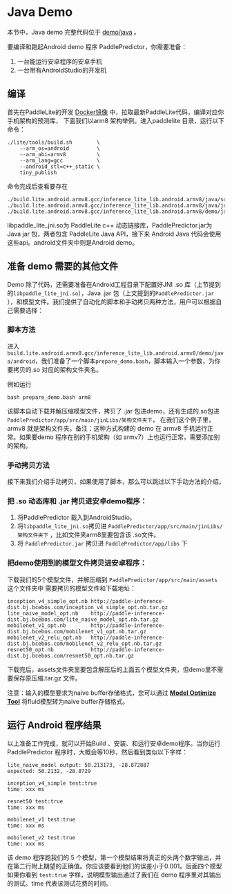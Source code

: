 # Java Demo

本节中，Java demo 完整代码位于 [demo/java](https://github.com/PaddlePaddle/Paddle-Lite/tree/develop/lite/demo/java) 。

要编译和跑起Android demo 程序 PaddlePredictor，你需要准备：

1. 一台能运行安卓程序的安卓手机
2. 一台带有AndroidStudio的开发机

## 编译

首先在PaddleLite的开发 [Docker镜像](../installation/source_compile) 中，拉取最新PaddleLite代码，编译对应你手机架构的预测库，
下面我们以arm8 架构举例。进入paddlelite 目录，运行以下命令：

```shell
./lite/tools/build.sh        \
    --arm_os=android         \
    --arm_abi=armv8          \
    --arm_lang=gcc           \
    --android_stl=c++_static \
    tiny_publish
```

命令完成后查看要存在

```
./build.lite.android.armv8.gcc/inference_lite_lib.android.armv8/java/so/libpaddle_lite_jni.so
./build.lite.android.armv8.gcc/inference_lite_lib.android.armv8/java/jar/PaddlePredictor.jar
./build.lite.android.armv8.gcc/inference_lite_lib.android.armv8/demo/java/android
```

libpaddle_lite_jni.so为 PaddleLite c++ 动态链接库，PaddlePredictor.jar为 Java jar 包，两者包含 PaddleLite Java API，接下来 Android Java 代码会使用这些api。android文件夹中则是Android demo。

## 准备 demo 需要的其他文件

Demo 除了代码，还需要准备在Android工程目录下配置好JNI .so 库（上节提到的`libpaddle_lite_jni.so`），Java .jar 包（上文提到的`PaddlePredictor.jar` ），和模型文件。我们提供了自动化的脚本和手动拷贝两种方法，用户可以根据自己需要选择：

### 脚本方法

进入 `build.lite.android.armv8.gcc/inference_lite_lib.android.armv8/demo/java/android`，我们准备了一个脚本`prepare_demo.bash`，脚本输入一个参数，为你要拷贝的.so 对应的架构文件夹名。

例如运行

```
bash prepare_demo.bash arm8
```

该脚本自动下载并解压缩模型文件，拷贝了 .jar 包进demo，还有生成的.so包进`PaddlePredictor/app/src/main/jinLibs/架构文件夹下`，
在我们这个例子里，armv8 就是架构文件夹。备注：这种方式构建的 demo 在 armv8 手机运行正常。如果要demo 程序在别的手机架构（如 armv7）上也运行正常，需要添加别的架构。

### 手动拷贝方法

接下来我们介绍手动拷贝，如果使用了脚本，那么可以跳过以下手动方法的介绍。

### 把 .so 动态库和 .jar 拷贝进安卓demo程序：

1. 将PaddlePredictor 载入到AndroidStudio。
2. 将`libpaddle_lite_jni.so`拷贝进 `PaddlePredictor/app/src/main/jinLibs/架构文件夹下` ，比如文件夹arm8里要包含该 .so文件。
3. 将 `PaddlePredictor.jar` 拷贝进 `PaddlePredictor/app/libs` 下

### 把demo使用到的模型文件拷贝进安卓程序：

下载我们的5个模型文件，并解压缩到 `PaddlePredictor/app/src/main/assets` 这个文件夹中
需要拷贝的模型文件和下载地址：

```
inception_v4_simple_opt.nb http://paddle-inference-dist.bj.bcebos.com/inception_v4_simple_opt.nb.tar.gz
lite_naive_model_opt.nb    http://paddle-inference-dist.bj.bcebos.com/lite_naive_model_opt.nb.tar.gz
mobilenet_v1_opt.nb        http://paddle-inference-dist.bj.bcebos.com/mobilenet_v1_opt.nb.tar.gz
mobilenet_v2_relu_opt.nb   http://paddle-inference-dist.bj.bcebos.com/mobilenet_v2_relu_opt.nb.tar.gz
resnet50_opt.nb            http://paddle-inference-dist.bj.bcebos.com/resnet50_opt.nb.tar.gz
```

下载完后，assets文件夹里要包含解压后的上面五个模型文件夹，但demo里不需要保存原压缩.tar.gz 文件。

注意：输入的模型要求为naive buffer存储格式，您可以通过 [**Model Optimize Tool**](../user_guides/model_optimize_tool) 将fluid模型转为naive buffer存储格式。

## 运行 Android 程序结果

以上准备工作完成，就可以开始Build 、安装、和运行安卓demo程序。当你运行PaddlePredictor 程序时，大概会等10秒，然后看到类似以下字样：

```
lite_naive_model output: 50.213173, -28.872887
expected: 50.2132, -28.8729

inception_v4_simple test:true
time: xxx ms

resnet50 test:true
time: xxx ms

mobilenet_v1 test:true
time: xxx ms

mobilenet_v2 test:true
time: xxx ms
```

该 demo 程序跑我们的 5 个模型，第一个模型结果将真正的头两个数字输出，并在第二行附上期望的正确值。你应该要看到他们的误差小于0.001。后面四个模型如果你看到 `test:true` 字样，说明模型输出通过了我们在 demo 程序里对其输出的测试。time 代表该测试花费的时间。
